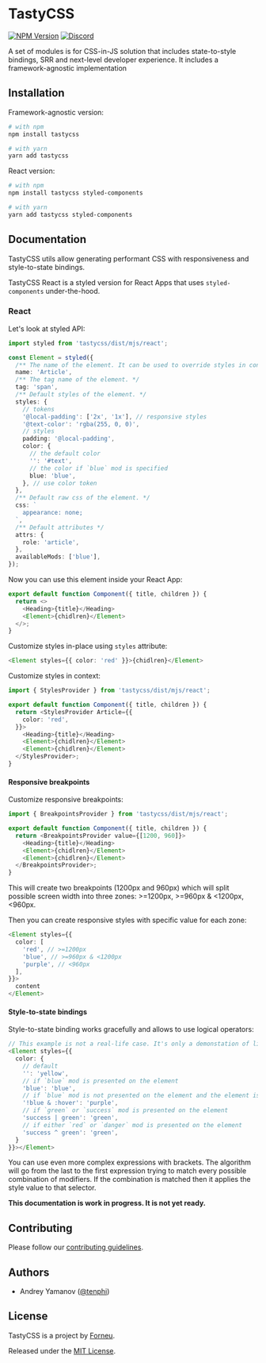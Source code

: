 # TastyCSS

[![NPM Version](https://img.shields.io/npm/v/tastycss.svg?style=flat)](https://www.npmjs.com/package/tastycss)
[![Discord](https://img.shields.io/discord/793832892781690891?color=7389D8&label=chat%20on%20Discord&logo=Discord&logoColor=ffffff)](https://discord.gg/sHnHPnAPZj)

A set of modules is for CSS-in-JS solution that includes state-to-style bindings, SRR and next-level developer experience. It includes a framework-agnostic implementation 


## Installation

Framework-agnostic version:

```sh
# with npm
npm install tastycss

# with yarn
yarn add tastycss
```

React version:

```sh
# with npm
npm install tastycss styled-components

# with yarn
yarn add tastycss styled-components
```

## Documentation

TastyCSS utils allow generating performant CSS with responsiveness and style-to-state bindings.

TastyCSS React is a styled version for React Apps that uses `styled-components` under-the-hood.

### React

Let's look at styled API:

```typescript jsx
import styled from 'tastycss/dist/mjs/react';

const Element = styled({
  /** The name of the element. It can be used to override styles in context. */
  name: 'Article',
  /** The tag name of the element. */
  tag: 'span',
  /** Default styles of the element. */
  styles: {
    // tokens
    '@local-padding': ['2x', '1x'], // responsive styles
    '@text-color': 'rgba(255, 0, 0)',
    // styles
    padding: '@local-padding',
    color: {
      // the default color
      '': '#text',
      // the color if `blue` mod is specified
      blue: 'blue',
    }, // use color token
  },
  /** Default raw css of the element. */
  css: `
    appearance: none;
  `,
  /** Default attributes */
  attrs: {
    role: 'article',
  },
  availableMods: ['blue'],
});
```

Now you can use this element inside your React App:

```typescript jsx
export default function Component({ title, children }) {
  return <>
    <Heading>{title}</Heading>
    <Element>{chidlren}</Element>
  </>;
}
```

Customize styles in-place using `styles` attribute:

```typescript jsx
<Element styles={{ color: 'red' }}>{chidlren}</Element>
```

Customize styles in context:

```typescript jsx
import { StylesProvider } from 'tastycss/dist/mjs/react';

export default function Component({ title, children }) {
  return <StylesProvider Article={{
    color: 'red',
  }}>
    <Heading>{title}</Heading>
    <Element>{chidlren}</Element>
    <Element>{chidlren}</Element>
  </StylesProvider>;
}
```

#### Responsive breakpoints

Customize responsive breakpoints:

```typescript jsx
import { BreakpointsProvider } from 'tastycss/dist/mjs/react';

export default function Component({ title, children }) {
  return <BreakpointsProvider value={[1200, 960]}>
    <Heading>{title}</Heading>
    <Element>{chidlren}</Element>
    <Element>{chidlren}</Element>
  </BreakpointsProvider>;
}
```

This will create two breakpoints (1200px and 960px) which will split possible screen width into three zones: >=1200px, >=960px & <1200px, <960px.

Then you can create responsive styles with specific value for each zone:

```typescript jsx
<Element styles={{ 
  color: [
    'red', // >=1200px
    'blue', // >=960px & <1200px
    'purple', // <960px
  ],
}}>
  content
</Element>
```

#### Style-to-state bindings

Style-to-state binding works gracefully and allows to use logical operators:

```typescript jsx
// This example is not a real-life case. It's only a demonstation of library capabilities.
<Element styles={{
  color: {
    // default
    '': 'yellow',
    // if `blue` mod is presented on the element
    'blue': 'blue',
    // if `blue` mod is not presented on the element and the element is hovered
    '!blue & :hover': 'purple',
    // if `green` or `success` mod is presented on the element
    'success | green': 'green',
    // if either `red` or `danger` mod is presented on the element
    'success ^ green': 'green',
  }
}}></Element>
```

You can use even more complex expressions with brackets. The algorithm will go from the last to the first expression trying to match every possible combination of modifiers. If the combination is matched then it applies the style value to that selector.

**This documentation is work in progress. It is not yet ready.**

## Contributing

Please follow our [contributing guidelines](CONTRIBUTING.md).

## Authors

- Andrey Yamanov ([@tenphi](https://twitter.com/tenphi))

## License

TastyCSS is a project by [Forneu](https://forneu.com).

Released under the [MIT License](LICENSE).
